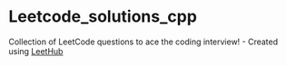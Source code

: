 # Leetcode_solutions_cpp
Collection of LeetCode questions to ace the coding interview! - Created using [LeetHub](https://github.com/QasimWani/LeetHub)
